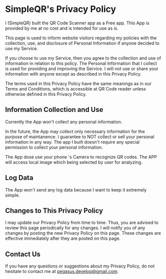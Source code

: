 # SimpleQR's Privacy Policy
I (SimpleQR) built the QR Code Scanner app as a Free app. This App is provided by me at no cost and is intended for use as is.

This page is used to inform website visitors regarding my policies with the collection, use, and disclosure of Personal Information if anyone decided to use my Service.

If you choose to use my Service, then you agree to the collection and use of information in relation to this policy. The Personal Information that I collect is used for providing and improving the Service. I will not use or share your information with anyone except as described in this Privacy Policy.

The terms used in this Privacy Policy have the same meanings as in our Terms and Conditions, which is accessible at QR Code reader unless otherwise defined in this Privacy Policy.

## Information Collection and Use
Currently the App won't collect any personal information.

In the future, the App may collect only necessary information for the purpose of maintanence. I guarantee to NOT collect or sell your personal information in any way. The app I built doesn't require any special permission to collect your personal information.

The App dose use your phone 's Camera to recognize QR codes.
The APP will access local image which being selected by user for analyzing.

## Log Data
The App won't send any log data because I want to keep it extremely simple.

## Changes to This Privacy Policy
I may update our Privacy Policy from time to time. Thus, you are advised to review this page periodically for any changes. I will notify you of any changes by posting the new Privacy Policy on this page. These changes are effective immediately after they are posted on this page.

## Contact Us
If you have any questions or suggestions about my Privacy Policy, do not hesitate to contact me at pegasus.develop@gmail.com.
